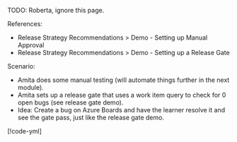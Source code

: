TODO: Roberta, ignore this page.

References:
* Release Strategy Recommendations > Demo - Setting up Manual Approval
* Release Strategy Recommendations > Demo - Setting up a Release Gate

Scenario:
* Amita does some manual testing (will automate things further in the next module).
* Amita sets up a release gate that uses a work item query to check for 0 open bugs (see release gate demo).
* Idea: Create a bug on Azure Boards and have the learner resolve it and see the gate pass, just like the release gate demo.

[!code-yml[](code/6-azure-pipelines.yml)]